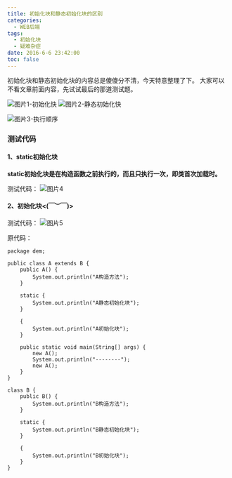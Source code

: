 ```yaml
---
title: 初始化块和静态初始化块的区别
categories:
  - WEB后端
tags:
  - 初始化块
  - 疑难杂症
date: 2016-6-6 23:42:00
toc: false
---
```


初始化块和静态初始化块的内容总是傻傻分不清，今天特意整理了下。
大家可以不看文章前面内容，先试试最后的那道测试题。

![图片1-初始化快](http://7xvfir.com1.z0.glb.clouddn.com/%E5%88%9D%E5%A7%8B%E5%8C%96%E5%9D%97%E5%92%8C%E9%9D%99%E6%80%81%E5%88%9D%E5%A7%8B%E5%8C%96%E5%9D%97%E7%9A%84%E5%8C%BA%E5%88%AB/1.png)
![图片2-静态初始化快](http://7xvfir.com1.z0.glb.clouddn.com/%E5%88%9D%E5%A7%8B%E5%8C%96%E5%9D%97%E5%92%8C%E9%9D%99%E6%80%81%E5%88%9D%E5%A7%8B%E5%8C%96%E5%9D%97%E7%9A%84%E5%8C%BA%E5%88%AB/2.png)
<!-- more -->
![图片3-执行顺序](http://7xvfir.com1.z0.glb.clouddn.com/%E5%88%9D%E5%A7%8B%E5%8C%96%E5%9D%97%E5%92%8C%E9%9D%99%E6%80%81%E5%88%9D%E5%A7%8B%E5%8C%96%E5%9D%97%E7%9A%84%E5%8C%BA%E5%88%AB/3.png)


### 测试代码
#### 1、static初始化块
**static初始化块是在构造函数之前执行的，而且只执行一次，即类首次加载时。**

测试代码：
![图片4](http://7xvfir.com1.z0.glb.clouddn.com/%E5%88%9D%E5%A7%8B%E5%8C%96%E5%9D%97%E5%92%8C%E9%9D%99%E6%80%81%E5%88%9D%E5%A7%8B%E5%8C%96%E5%9D%97%E7%9A%84%E5%8C%BA%E5%88%AB/4.png)

#### 2、初始化块<(￣︶￣)>
测试代码：
![图片5](http://7xvfir.com1.z0.glb.clouddn.com/%E5%88%9D%E5%A7%8B%E5%8C%96%E5%9D%97%E5%92%8C%E9%9D%99%E6%80%81%E5%88%9D%E5%A7%8B%E5%8C%96%E5%9D%97%E7%9A%84%E5%8C%BA%E5%88%AB/5.png)

原代码：
```
package dem;

public class A extends B {
	public A() {
		System.out.println("A构造方法");
	}

	static {
		System.out.println("A静态初始化块");
	}

	{
		System.out.println("A初始化块");
	}

	public static void main(String[] args) {
		new A();
		System.out.println("--------");
		new A();
	}
}

class B {
	public B() {
		System.out.println("B构造方法");
	}

	static {
		System.out.println("B静态初始化块");
	}

	{
		System.out.println("B初始化块");
	}
}

```


